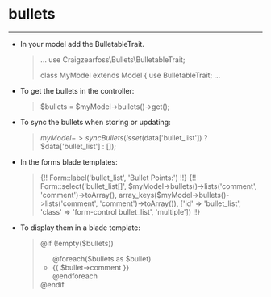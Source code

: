 # bullets

---

* In your model add the BulletableTrait.
    > ...
    > use Craigzearfoss\Bullets\BulletableTrait;
    >
    > class MyModel extends Model
    > {
    >    use BulletableTrait;
    > ...

* To get the bullets in the controller:
    > $bullets = $myModel->bullets()->get();

* To sync the bullets when storing or updating:
    > $myModel->syncBullets(isset($data['bullet_list']) ? $data['bullet_list'] : []);

* In the forms blade templates:
    > <div class="form-group">
    >    {!! Form::label('bullet_list', 'Bullet Points:') !!}
    >   {!! Form::select('bullet_list[]', $myModel->bullets()->lists('comment', 'comment')->toArray(), array_keys($myModel->bullets()->lists('comment', 'comment')->toArray()), ['id' => 'bullet_list', 'class' => 'form-control bullet_list', 'multiple']) !!}
    > </div>

* To display them in a blade template:
    > @if (!empty($bullets))
    >   <ul>
    >       @foreach($bullets as $bullet)
    >           <li>{{ $bullet->comment }}</li>
    >       @endforeach
    >   </ul>
    > @endif

